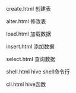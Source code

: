 create.html 创建表

alter.html  修改表

load.html   加载数据

insert.html 添加数据

select.html 查询数据

shell.html  hive shell命令行

cli.html    hive函数
